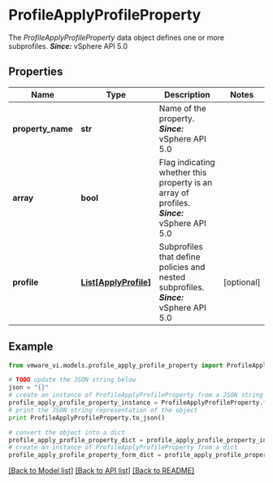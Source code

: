 # ProfileApplyProfileProperty

The *ProfileApplyProfileProperty* data object defines one or more subprofiles.  ***Since:*** vSphere API 5.0 

## Properties
Name | Type | Description | Notes
------------ | ------------- | ------------- | -------------
**property_name** | **str** | Name of the property.  ***Since:*** vSphere API 5.0  | 
**array** | **bool** | Flag indicating whether this property is an array of profiles.  ***Since:*** vSphere API 5.0  | 
**profile** | [**List[ApplyProfile]**](ApplyProfile.md) | Subprofiles that define policies and nested subprofiles.  ***Since:*** vSphere API 5.0  | [optional] 

## Example

```python
from vmware_vi.models.profile_apply_profile_property import ProfileApplyProfileProperty

# TODO update the JSON string below
json = "{}"
# create an instance of ProfileApplyProfileProperty from a JSON string
profile_apply_profile_property_instance = ProfileApplyProfileProperty.from_json(json)
# print the JSON string representation of the object
print ProfileApplyProfileProperty.to_json()

# convert the object into a dict
profile_apply_profile_property_dict = profile_apply_profile_property_instance.to_dict()
# create an instance of ProfileApplyProfileProperty from a dict
profile_apply_profile_property_form_dict = profile_apply_profile_property.from_dict(profile_apply_profile_property_dict)
```
[[Back to Model list]](../README.md#documentation-for-models) [[Back to API list]](../README.md#documentation-for-api-endpoints) [[Back to README]](../README.md)


